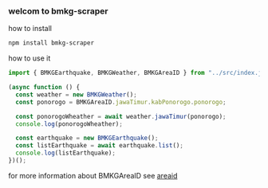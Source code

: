 ### welcom to bmkg-scraper

how to install

```bash
npm install bmkg-scraper

```

how to use it 
```javascript
import { BMKGEarthquake, BMKGWeather, BMKGAreaID } from "../src/index.js";

(async function () {
  const weather = new BMKGWeather();
  const ponorogo = BMKGAreaID.jawaTimur.kabPonorogo.ponorogo;

  const ponorogoWheather = await weather.jawaTimur(ponorogo);
  console.log(ponorogoWheather);

  const earthquake = new BMKGEarthquake();
  const listEarthquake = await earthquake.list();
  console.log(listEarthquake);
})();
```

for more information about BMKGAreaID see [areaid](https://github.com/ka-shifuka/BMKG-scraper/tree/main/src/data/areaIDList)
